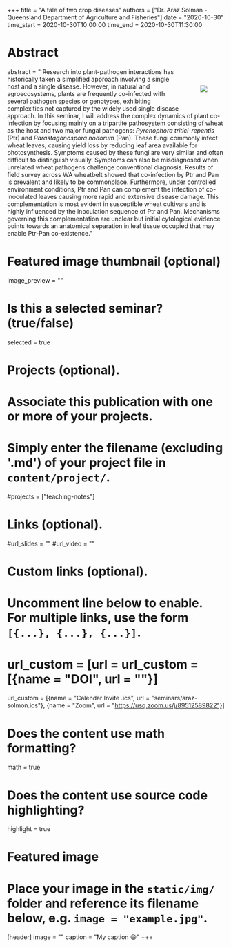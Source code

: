 +++
title = "A tale of two crop diseases"
authors = ["Dr. Araz Solman - Queensland Department of Agriculture and Fisheries"]
date = "2020-10-30"
time_start = 2020-10-30T10:00:00
time_end = 2020-10-30T11:30:00

# Abstract
abstract = "<img src = '/img/seminars/araz-solmon.png' style = 'padding:40px; float:right'> Research into plant-pathogen interactions has historically taken a simplified approach involving a single host and a single disease. However, in natural and agroecosystems, plants are frequently co-infected with several pathogen species or genotypes, exhibiting complexities not captured by the widely used single disease approach. In this seminar, I will address the complex dynamics of plant co-infection by focusing mainly on a tripartite pathosystem consisting of wheat as the host and two major fungal pathogens: _Pyrenophora tritici-repentis_ (Ptr) and _Parastagonospora nodorum_ (Pan). These fungi commonly infect wheat leaves, causing yield loss by reducing leaf area available for photosynthesis. Symptoms caused by these fungi are very similar and often difficult to distinguish visually. Symptoms can also be misdiagnosed when unrelated wheat pathogens challenge conventional diagnosis. Results of field survey across WA wheatbelt showed that co-infection by Ptr and Pan is prevalent and likely to be commonplace. Furthermore, under controlled environment conditions, Ptr and Pan can complement the infection of co-inoculated leaves causing more rapid and extensive disease damage. This complementation is most evident in susceptible wheat cultivars and is highly influenced by the inoculation sequence of Ptr and Pan. Mechanisms governing this complementation are unclear but initial cytological evidence points towards an anatomical separation in leaf tissue occupied that may enable Ptr-Pan co-existence."

# Featured image thumbnail (optional)
image_preview = ""

# Is this a selected seminar? (true/false)
selected = true

# Projects (optional).
#   Associate this publication with one or more of your projects.
#   Simply enter the filename (excluding '.md') of your project file in `content/project/`.
#projects = ["teaching-notes"]

# Links (optional).
#url_slides = ""
#url_video = ""

# Custom links (optional).
#   Uncomment line below to enable. For multiple links, use the form `[{...}, {...}, {...}]`.
# url_custom = [url = url_custom = [{name = "DOI", url = ""}]
url_custom = [{name = "Calendar Invite .ics", url = "seminars/araz-solmon.ics"}, {name = "Zoom", url = "https://usq.zoom.us/j/89512589822"}]


# Does the content use math formatting?
math = true

# Does the content use source code highlighting?
highlight = true

# Featured image
# Place your image in the `static/img/` folder and reference its filename below, e.g. `image = "example.jpg"`.
[header]
image = ""
caption = "My caption :smile:"
+++
